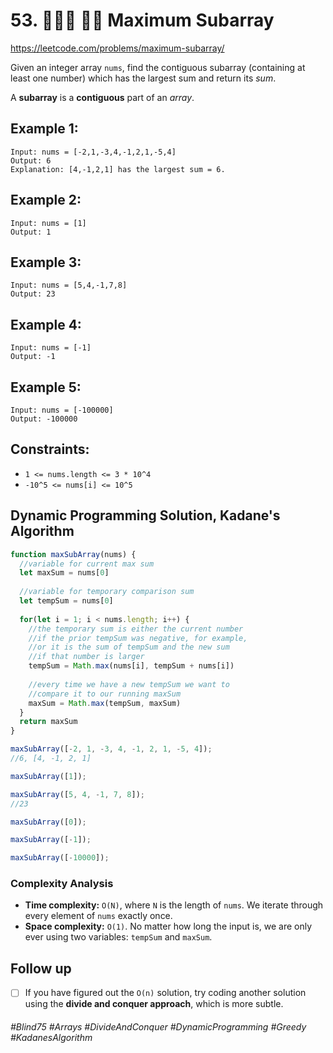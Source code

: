 # 53. 👩🏽‍🦯 🧙‍♀️ Maximum Subarray
https://leetcode.com/problems/maximum-subarray/

Given an integer array `nums`, find the contiguous subarray (containing at least one number) which has the largest sum and return its <i>sum</i>.

A <b>subarray</b> is a <b>contiguous</b> part of an <i>array</i>.

## Example 1:
````
Input: nums = [-2,1,-3,4,-1,2,1,-5,4]
Output: 6
Explanation: [4,-1,2,1] has the largest sum = 6.
````
## Example 2:
````
Input: nums = [1]
Output: 1
````
## Example 3:
````
Input: nums = [5,4,-1,7,8]
Output: 23
````
## Example 4:
````
Input: nums = [-1]
Output: -1
````
## Example 5:
````
Input: nums = [-100000]
Output: -100000
````
 

## Constraints:
- `1 <= nums.length <= 3 * 10^4`
- `-10^5 <= nums[i] <= 10^5`

## Dynamic Programming Solution, Kadane's Algorithm
````js
function maxSubArray(nums) {
  //variable for current max sum
  let maxSum = nums[0]
  
  //variable for temporary comparison sum
  let tempSum = nums[0]
  
  for(let i = 1; i < nums.length; i++) {
    //the temporary sum is either the current number
    //if the prior tempSum was negative, for example,
    //or it is the sum of tempSum and the new sum 
    //if that number is larger
    tempSum = Math.max(nums[i], tempSum + nums[i])
    
    //every time we have a new tempSum we want to 
    //compare it to our running maxSum
    maxSum = Math.max(tempSum, maxSum)
  }
  return maxSum
}

maxSubArray([-2, 1, -3, 4, -1, 2, 1, -5, 4]);
//6, [4, -1, 2, 1]

maxSubArray([1]);

maxSubArray([5, 4, -1, 7, 8]);
//23

maxSubArray([0]);

maxSubArray([-1]);

maxSubArray([-10000]);
````

### Complexity Analysis
- <b>Time complexity:</b> `O(N)`, where `N` is the length of `nums`.  We iterate through every element of `nums` exactly once.
- <b>Space complexity:</b> `O(1)`. No matter how long the input is, we are only ever using two variables: `tempSum` and `maxSum`.

## Follow up
- [ ] If you have figured out the `O(n)` solution, try coding another solution using the <b>divide and conquer approach</b>, which is more subtle.

###### #Blind75 #Arrays #DivideAndConquer #DynamicProgramming #Greedy #KadanesAlgorithm
